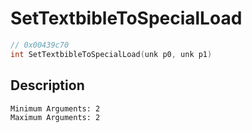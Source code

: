 # SetTextbibleToSpecialLoad
```c
// 0x00439c70
int SetTextbibleToSpecialLoad(unk p0, unk p1)
```
## Description
```
Minimum Arguments: 2
Maximum Arguments: 2
```
